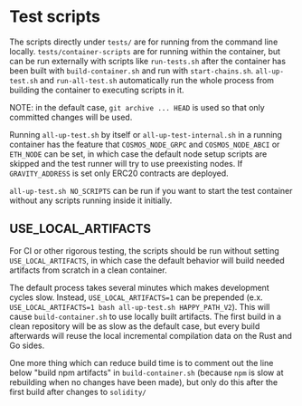 # Test scripts

The scripts directly under `tests/` are for running from the command line locally.
`tests/container-scripts` are for running within the container, but can be run externally with
scripts like `run-tests.sh` after the container has been built with `build-container.sh` and
run with `start-chains.sh`. `all-up-test.sh` and `run-all-test.sh` automatically run the whole
process from building the container to executing scripts in it.

NOTE: in the default case, `git archive ... HEAD` is used so that only committed changes will be used.

Running `all-up-test.sh` by itself or `all-up-test-internal.sh` in a running container has the
feature that `COSMOS_NODE_GRPC` and `COSMOS_NODE_ABCI` or `ETH_NODE` can be set, in which case the
default node setup scripts are skipped and the test runner will try to use preexisting nodes.
If `GRAVITY_ADDRESS` is set only ERC20 contracts are deployed.

`all-up-test.sh NO_SCRIPTS` can be run if you want to start the test container without any scripts
running inside it initially.


## USE_LOCAL_ARTIFACTS

For CI or other rigorous testing, the scripts should be run without setting `USE_LOCAL_ARTIFACTS`,
in which case the default behavior will build needed artifacts from scratch in a clean container.

The default process takes several minutes which makes development cycles slow. Instead,
`USE_LOCAL_ARTIFACTS=1` can be prepended (e.x.
`USE_LOCAL_ARTIFACTS=1 bash all-up-test.sh HAPPY_PATH_V2`). This will cause
`build-container.sh` to use locally built artifacts. The first build in a clean repository will be
as slow as the default case, but every build afterwards will reuse the local incremental compilation
data on the Rust and Go sides.

One more thing which can reduce build time is to comment out the line below "build npm artifacts"
in `build-container.sh` (because `npm` is slow at rebuilding when no changes have been made), but
only do this after the first build after changes to `solidity/`

